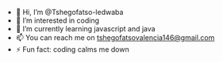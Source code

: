 - 👋 Hi, I’m @Tshegofatso-ledwaba
- 👀 I’m interested in coding
- 🌱 I’m currently learning javascript and java
- 📫 You can reach me on tshegofatsovalencia146@gmail.com
- ⚡ Fun fact: coding calms me down

<!---
Tshegofatso-ledwaba/Tshegofatso-ledwaba is a ✨ special ✨ repository because its `README.md` (this file) appears on your GitHub profile.
You can click the Preview link to take a look at your changes.
--->
